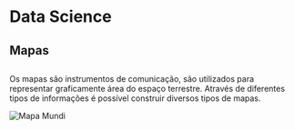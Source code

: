 # Data Science

## Mapas <h2>

Os mapas são instrumentos de comunicação, são utilizados para representar graficamente área do espaço terrestre. Através de diferentes tipos de informações é possível construir diversos tipos de mapas.

![Mapa Mundi](https://images.unsplash.com/photo-1526667383715-3c42cbae3d60?ixlib=rb-1.2.1&q=85&fm=jpg&crop=entropy&cs=srgb&ixid=eyJhcHBfaWQiOjYzOTIxfQ)
